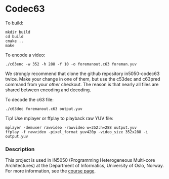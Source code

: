 # Codec63 #

To build:
```
mkdir build
cd build
cmake ..
make
```

To encode a video:
```
./c63enc -w 352 -h 288 -f 10 -o foremanout.c63 foreman.yuv
```

We strongly recommend that clone the github repository in5050-codec63 twice.
Make your change in one of them, but use the c53dec and c63pred command from your
_other_ checkout. The reason is that nearly all files are shared between encoding
and decoding.

To decode the c63 file:
```
./c63dec foremanout.c63 output.yuv
```

Tip! Use mplayer or ffplay to playback raw YUV file:
```
mplayer -demuxer rawvideo -rawvideo w=352:h=288 output.yuv
ffplay -f rawvideo -pixel_format yuv420p -video_size 352x288 -i output.yuv
```


### Description ###
This project is used in IN5050 (Programming Heterogeneous Multi-core Architectures) at the Department of Informatics, University of Oslo, Norway. For more information, see the [course page](https://www.uio.no/studier/emner/matnat/ifi/IN5050/).
